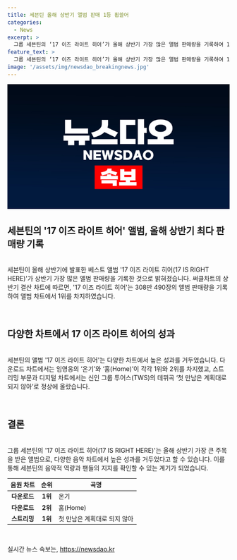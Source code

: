 ```yaml
---
title: 세븐틴 올해 상반기 앨범 판매 1등 휩쓸어
categories:
  - News
excerpt: >
  그룹 세븐틴의 ‘17 이즈 라이트 히어’가 올해 상반기 가장 많은 앨범 판매량을 기록하여 1위를 차지했습니다. 또한, 임영웅의 ‘온기’와 ‘홈(Home)’이 다운로드 차트에서 1위와 2위를 차지하며 주목받았고, 신인 그룹 투어스(TWS)의 데뷔곡 ‘첫 만남은 계획대로 되지 않아’가 스트리밍 부문과 디지털 차트에서 정상을 차지했습니다. 클릭시 자세히 알아보기!
feature_text: >
  그룹 세븐틴의 ‘17 이즈 라이트 히어’가 올해 상반기 가장 많은 앨범 판매량을 기록하여 1위를 차지했습니다. 또한, 임영웅의 ‘온기’와 ‘홈(Home)’이 다운로드 차트에서 1위와 2위를 차지하며 주목받았고, 신인 그룹 투어스(TWS)의 데뷔곡 ‘첫 만남은 계획대로 되지 않아’가 스트리밍 부문과 디지털 차트에서 정상을 차지했습니다. 클릭시 자세히 알아보기!
image: '/assets/img/newsdao_breakingnews.jpg'
---
```


<p><img src="/assets/img/newsdao_breakingnews.jpg" alt="pcversion 속보" /></p>

<h2 data-ke-size="size26">세븐틴의 '17 이즈 라이트 히어' 앨범, 올해 상반기 최다 판매량 기록</h2>

<p><br>
세븐틴이 올해 상반기에 발표한 베스트 앨범 '17 이즈 라이트 히어(17 IS RIGHT HERE)'가 상반기 가장 많은 앨범 판매량을 기록한 것으로 밝혀졌습니다. 써클차트의 상반기 결산 차트에 따르면, '17 이즈 라이트 히어'는 308만 490장의 앨범 판매량을 기록하여 앨범 차트에서 1위를 차지하였습니다.</p>

<p data-ke-size="size16">&nbsp;</p>

<h2 data-ke-size="size24">다양한 차트에서 17 이즈 라이트 히어의 성과</h2>

<p><br>
세븐틴의 앨범 '17 이즈 라이트 히어'는 다양한 차트에서 높은 성과를 거두었습니다. 다운로드 차트에서는 임영웅의 ‘온기’와 ‘홈(Home)’이 각각 1위와 2위를 차지했고, 스트리밍 부문과 디지털 차트에서는 신인 그룹 투어스(TWS)의 데뷔곡 ‘첫 만남은 계획대로 되지 않아’로 정상에 올랐습니다.</p>

<p data-ke-size="size16">&nbsp;</p>

<h2 data-ke-size="size24">결론</h2>

<p><br>
그룹 세븐틴의 '17 이즈 라이트 히어(17 IS RIGHT HERE)'는 올해 상반기 가장 큰 주목을 받은 앨범으로, 다양한 음악 차트에서 높은 성과를 거두었다고 할 수 있습니다. 이를 통해 세븐틴의 음악적 역량과 팬들의 지지를 확인할 수 있는 계기가 되었습니다.</p>

<table>
    <thead>
        <tr>
            <th>음원 차트</th>
            <th>순위</th>
            <th>곡명</th>
        </tr>
    </thead>
    <tbody>
        <tr>
            <td style="text-align: center; height: 17px;"><b>다운로드</b></td>
            <td style="text-align: center; height: 17px;"><b>1위</b></td>
            <td>온기</td>
        </tr>
        <tr>
            <td style="text-align: center; height: 17px;"><b>다운로드</b></td>
            <td style="text-align: center; height: 17px;"><b>2위</b></td>
            <td>홈(Home)</td>
        </tr>
        <tr>
            <td style="text-align: center; height: 17px;"><b>스트리밍</b></td>
            <td style="text-align: center; height: 17px;"><b>1위</b></td>
            <td>첫 만남은 계획대로 되지 않아</td>
        </tr>
    </tbody>
</table>

<p data-ke-size="size16">&nbsp;</p>
실시간 뉴스 속보는, <a href="https://newsdao.kr" rel="dofollow">https://newsdao.kr</a>


